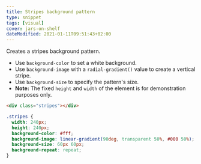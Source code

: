 ```yaml
---
title: Stripes background pattern
type: snippet
tags: [visual]
cover: jars-on-shelf
dateModified: 2021-01-11T09:51:43+02:00
---
```


Creates a stripes background pattern.

- Use `background-color` to set a white background.
- Use `background-image` with a `radial-gradient()` value to create a vertical stripe.
- Use `background-size` to specify the pattern's size.
- **Note:** The fixed `height` and `width` of the element is for demonstration purposes only.

```html
<div class="stripes"></div>
```

```css
.stripes {
  width: 240px;
  height: 240px;
  background-color: #fff;
  background-image: linear-gradient(90deg, transparent 50%, #000 50%);
  background-size: 60px 60px;
  background-repeat: repeat;
}
```
